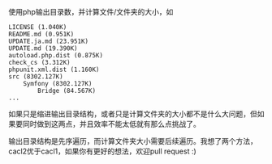 使用php输出目录数，并计算文件/文件夹的大小，如

	LICENSE (1.040K)
	README.md (0.951K)
	UPDATE.ja.md (23.951K)
	UPDATE.md (19.390K)
	autoload.php.dist (0.875K)
	check_cs (3.312K)
	phpunit.xml.dist (1.160K)
	src (8302.127K)
		Symfony (8302.127K)
			Bridge (84.567K)
	...

如果只是缩进输出目录结构，或者只是计算文件夹的大小都不是什么大问题，但如果要同时做到这两点，并且效率不能太低就有那么点挑战了。

输出目录结构是先序遍历，而计算文件夹大小需要后续遍历。我想了两个方法，cacl2优于cacl1，如果你有更好的想法，欢迎pull request :)
